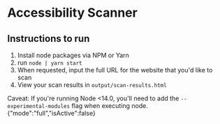 # Accessibility Scanner

## Instructions to run

1. Install node packages via NPM or Yarn
2. run `node | yarn start`
3. When requested, input the full URL for the website that you'd like to scan
4. View your scan results in `output/scan-results.html`

Caveat:
If you're running Node <14.0, you'll need to add the `--experimental-modules`
flag when executing node. {"mode":"full","isActive":false}
